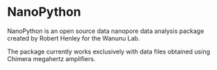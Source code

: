 NanoPython
==========

NanoPython is an open source data nanopore data analysis package created by Robert Henley for the Wanunu Lab.

The package currently works exclusively with data files obtained using Chimera megahertz amplifiers.
